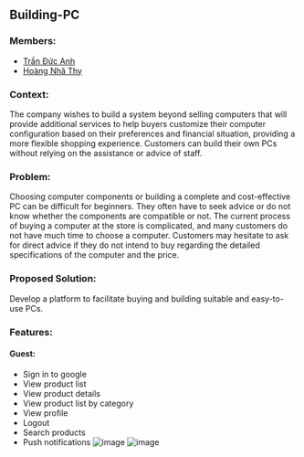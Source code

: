 ## Building-PC

### Members:

- [Trần Đức Anh](https://www.facebook.com/tran.duc.anh.9101)
- [Hoàng Nhã Thy](https://www.facebook.com/OrieSocuteee)


### Context:
The company wishes to build a system beyond selling computers that will provide additional services to help buyers customize their computer configuration based on their preferences and financial situation, providing a more flexible shopping experience. Customers can build their own PCs without relying on the assistance or advice of staff.

### Problem:
Choosing computer components or building a complete and cost-effective PC can be difficult for beginners. They often have to seek advice or do not know whether the components are compatible or not. The current process of buying a computer at the store is complicated, and many customers do not have much time to choose a computer. Customers may hesitate to ask for direct advice if they do not intend to buy regarding the detailed specifications of the computer and the price.

### Proposed Solution:
Develop a platform to facilitate buying and building suitable and easy-to-use PCs.

### Features:
#### Guest:
- Sign in to google
- View product list
- View product details
- View product list by category
- View profile
- Logout
- Search products
- Push notifications
![image](https://user-images.githubusercontent.com/77708167/224253915-0a772cea-1b1d-46ff-8eb0-e74476d630c7.png)
![image](https://user-images.githubusercontent.com/77708167/224253936-4cc704e0-9770-4b3f-8b82-30888b11674e.png)
